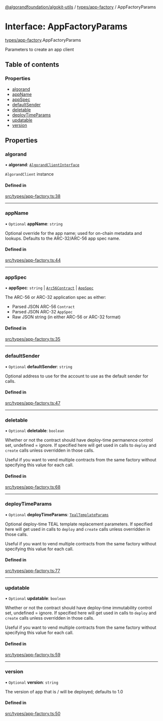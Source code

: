[@algorandfoundation/algokit-utils](../README.md) / [types/app-factory](../modules/types_app_factory.md) / AppFactoryParams

# Interface: AppFactoryParams

[types/app-factory](../modules/types_app_factory.md).AppFactoryParams

Parameters to create an app client

## Table of contents

### Properties

- [algorand](types_app_factory.AppFactoryParams.md#algorand)
- [appName](types_app_factory.AppFactoryParams.md#appname)
- [appSpec](types_app_factory.AppFactoryParams.md#appspec)
- [defaultSender](types_app_factory.AppFactoryParams.md#defaultsender)
- [deletable](types_app_factory.AppFactoryParams.md#deletable)
- [deployTimeParams](types_app_factory.AppFactoryParams.md#deploytimeparams)
- [updatable](types_app_factory.AppFactoryParams.md#updatable)
- [version](types_app_factory.AppFactoryParams.md#version)

## Properties

### algorand

• **algorand**: [`AlgorandClientInterface`](types_algorand_client_interface.AlgorandClientInterface.md)

`AlgorandClient` instance

#### Defined in

[src/types/app-factory.ts:38](https://github.com/algorandfoundation/algokit-utils-ts/blob/main/src/types/app-factory.ts#L38)

___

### appName

• `Optional` **appName**: `string`

Optional override for the app name; used for on-chain metadata and lookups.
Defaults to the ARC-32/ARC-56 app spec name.

#### Defined in

[src/types/app-factory.ts:44](https://github.com/algorandfoundation/algokit-utils-ts/blob/main/src/types/app-factory.ts#L44)

___

### appSpec

• **appSpec**: `string` \| [`Arc56Contract`](types_app_arc56.Arc56Contract.md) \| [`AppSpec`](types_app_spec.AppSpec.md)

The ARC-56 or ARC-32 application spec as either:
 * Parsed JSON ARC-56 `Contract`
 * Parsed JSON ARC-32 `AppSpec`
 * Raw JSON string (in either ARC-56 or ARC-32 format)

#### Defined in

[src/types/app-factory.ts:35](https://github.com/algorandfoundation/algokit-utils-ts/blob/main/src/types/app-factory.ts#L35)

___

### defaultSender

• `Optional` **defaultSender**: `string`

Optional address to use for the account to use as the default sender for calls.

#### Defined in

[src/types/app-factory.ts:47](https://github.com/algorandfoundation/algokit-utils-ts/blob/main/src/types/app-factory.ts#L47)

___

### deletable

• `Optional` **deletable**: `boolean`

Whether or not the contract should have deploy-time permanence control set, undefined = ignore.
If specified here will get used in calls to `deploy` and `create` calls unless overridden in those calls.

Useful if you want to vend multiple contracts from the same factory without specifying this value
for each call.

#### Defined in

[src/types/app-factory.ts:68](https://github.com/algorandfoundation/algokit-utils-ts/blob/main/src/types/app-factory.ts#L68)

___

### deployTimeParams

• `Optional` **deployTimeParams**: [`TealTemplateParams`](types_app.TealTemplateParams.md)

Optional deploy-time TEAL template replacement parameters.
If specified here will get used in calls to `deploy` and `create` calls unless overridden in those calls.

Useful if you want to vend multiple contracts from the same factory without specifying this value
for each call.

#### Defined in

[src/types/app-factory.ts:77](https://github.com/algorandfoundation/algokit-utils-ts/blob/main/src/types/app-factory.ts#L77)

___

### updatable

• `Optional` **updatable**: `boolean`

Whether or not the contract should have deploy-time immutability control set, undefined = ignore.
If specified here will get used in calls to `deploy` and `create` calls unless overridden in those calls.

Useful if you want to vend multiple contracts from the same factory without specifying this value
for each call.

#### Defined in

[src/types/app-factory.ts:59](https://github.com/algorandfoundation/algokit-utils-ts/blob/main/src/types/app-factory.ts#L59)

___

### version

• `Optional` **version**: `string`

The version of app that is / will be deployed; defaults to 1.0

#### Defined in

[src/types/app-factory.ts:50](https://github.com/algorandfoundation/algokit-utils-ts/blob/main/src/types/app-factory.ts#L50)
